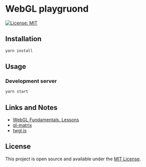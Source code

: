 # WebGL playgruond

[![License: MIT](https://img.shields.io/badge/License-MIT-blue.svg)](https://opensource.org/licenses/MIT)


## Installation

```bash
yarn install
```

## Usage

### Development server

```bash
yarn start
```

## Links and Notes
- [WebGL Fundamentals. Lessons](https://webglfundamentals.org/webgl/lessons/)
- [gl-matrix](http://glmatrix.net/)
- [twgl.js](https://twgljs.org/)

## License

This project is open source and available under the [MIT License](LICENSE).

